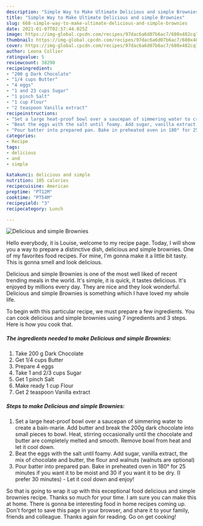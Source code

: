 ```yaml
---
description: "Simple Way to Make Ultimate Delicious and simple Brownies"
title: "Simple Way to Make Ultimate Delicious and simple Brownies"
slug: 668-simple-way-to-make-ultimate-delicious-and-simple-brownies
date: 2021-01-07T02:57:44.025Z
image: https://img-global.cpcdn.com/recipes/97dac6a6d07b6ac7/680x482cq70/delicious-and-simple-brownies-recipe-main-photo.jpg
thumbnail: https://img-global.cpcdn.com/recipes/97dac6a6d07b6ac7/680x482cq70/delicious-and-simple-brownies-recipe-main-photo.jpg
cover: https://img-global.cpcdn.com/recipes/97dac6a6d07b6ac7/680x482cq70/delicious-and-simple-brownies-recipe-main-photo.jpg
author: Leona Collier
ratingvalue: 5
reviewcount: 38290
recipeingredient:
- "200 g Dark Chocolate"
- "1/4 cups Butter"
- "4 eggs"
- "1 and 23 cups Sugar"
- "1 pinch Salt"
- "1 cup Flour"
- "2 teaspoon Vanilla extract"
recipeinstructions:
- "Set a large heat-proof bowl over a saucepan of simmering water to create a bain-marie. Add butter and break the 200g dark chocolate into small pieces to bowl. Heat, stirring occasionally until the chocolate and butter are completely melted and smooth. Remove bowl from heat and let it cool down."
- "Beat the eggs with the salt until foamy. Add sugar, vanilla extract, the mix of chocolate and butter, the flour and walnuts (walnuts are optional)"
- "Pour batter into prepared pan. Bake in preheated oven in 180° for 25 minutes if you want it to be moist and 30 if you want it to be dry. (I prefer 30 minutes)  Let it cool down and enjoy!"
categories:
- Recipe
tags:
- delicious
- and
- simple

katakunci: delicious and simple 
nutrition: 105 calories
recipecuisine: American
preptime: "PT12M"
cooktime: "PT54M"
recipeyield: "3"
recipecategory: Lunch

---
```



![Delicious and simple Brownies](https://img-global.cpcdn.com/recipes/97dac6a6d07b6ac7/680x482cq70/delicious-and-simple-brownies-recipe-main-photo.jpg)

Hello everybody, it is Louise, welcome to my recipe page. Today, I will show you a way to prepare a distinctive dish, delicious and simple brownies. One of my favorites food recipes. For mine, I'm gonna make it a little bit tasty. This is gonna smell and look delicious.

Delicious and simple Brownies is one of the most well liked of recent trending meals in the world. It's simple, it is quick, it tastes delicious. It's enjoyed by millions every day. They are nice and they look wonderful. Delicious and simple Brownies is something which I have loved my whole life.




To begin with this particular recipe, we must prepare a few ingredients. You can cook delicious and simple brownies using 7 ingredients and 3 steps. Here is how you cook that.

<!--inarticleads1-->

##### The ingredients needed to make Delicious and simple Brownies:

1. Take 200 g Dark Chocolate
1. Get 1/4 cups Butter
1. Prepare 4 eggs
1. Take 1 and 2/3 cups Sugar
1. Get 1 pinch Salt
1. Make ready 1 cup Flour
1. Get 2 teaspoon Vanilla extract




<!--inarticleads2-->

##### Steps to make Delicious and simple Brownies:

1. Set a large heat-proof bowl over a saucepan of simmering water to create a bain-marie. Add butter and break the 200g dark chocolate into small pieces to bowl. Heat, stirring occasionally until the chocolate and butter are completely melted and smooth. Remove bowl from heat and let it cool down.
1. Beat the eggs with the salt until foamy. Add sugar, vanilla extract, the mix of chocolate and butter, the flour and walnuts (walnuts are optional)
1. Pour batter into prepared pan. Bake in preheated oven in 180° for 25 minutes if you want it to be moist and 30 if you want it to be dry. (I prefer 30 minutes)  - Let it cool down and enjoy!




So that is going to wrap it up with this exceptional food delicious and simple brownies recipe. Thanks so much for your time. I am sure you can make this at home. There is gonna be interesting food in home recipes coming up. Don't forget to save this page in your browser, and share it to your family, friends and colleague. Thanks again for reading. Go on get cooking!

